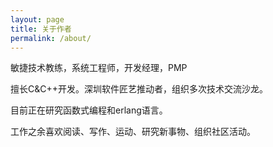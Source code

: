 ```yaml
---
layout: page
title: 关于作者
permalink: /about/
---
```


敏捷技术教练，系统工程师，开发经理，PMP

擅长C&C++开发。深圳软件匠艺推动者，组织多次技术交流沙龙。

目前正在研究函数式编程和erlang语言。

工作之余喜欢阅读、写作、运动、研究新事物、组织社区活动。
